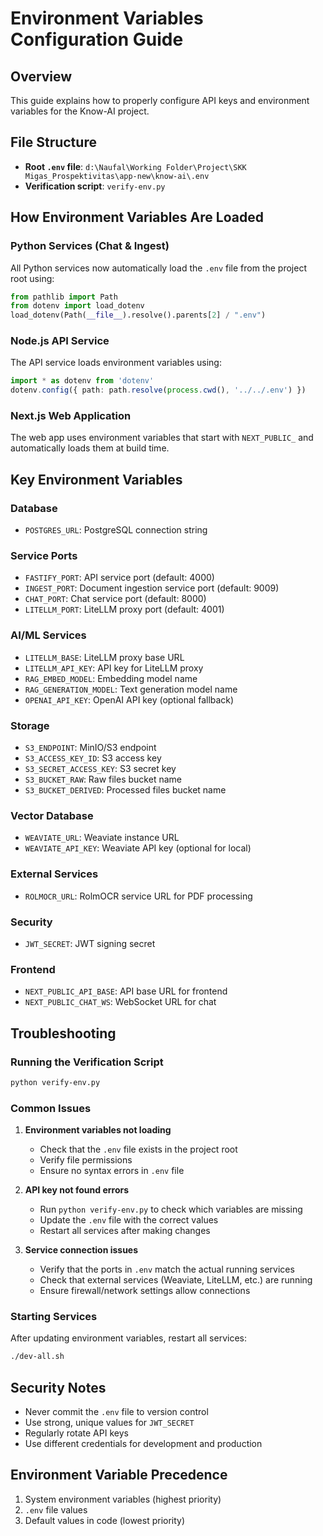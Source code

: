 # Environment Variables Configuration Guide

## Overview
This guide explains how to properly configure API keys and environment variables for the Know-AI project.

## File Structure
- **Root `.env` file**: `d:\Naufal\Working Folder\Project\SKK Migas_Prospektivitas\app-new\know-ai\.env`
- **Verification script**: `verify-env.py`

## How Environment Variables Are Loaded

### Python Services (Chat & Ingest)
All Python services now automatically load the `.env` file from the project root using:
```python
from pathlib import Path
from dotenv import load_dotenv
load_dotenv(Path(__file__).resolve().parents[2] / ".env")
```

### Node.js API Service
The API service loads environment variables using:
```typescript
import * as dotenv from 'dotenv'
dotenv.config({ path: path.resolve(process.cwd(), '../../.env') })
```

### Next.js Web Application
The web app uses environment variables that start with `NEXT_PUBLIC_` and automatically loads them at build time.

## Key Environment Variables

### Database
- `POSTGRES_URL`: PostgreSQL connection string

### Service Ports
- `FASTIFY_PORT`: API service port (default: 4000)
- `INGEST_PORT`: Document ingestion service port (default: 9009)
- `CHAT_PORT`: Chat service port (default: 8000)
- `LITELLM_PORT`: LiteLLM proxy port (default: 4001)

### AI/ML Services
- `LITELLM_BASE`: LiteLLM proxy base URL
- `LITELLM_API_KEY`: API key for LiteLLM proxy
- `RAG_EMBED_MODEL`: Embedding model name
- `RAG_GENERATION_MODEL`: Text generation model name
- `OPENAI_API_KEY`: OpenAI API key (optional fallback)

### Storage
- `S3_ENDPOINT`: MinIO/S3 endpoint
- `S3_ACCESS_KEY_ID`: S3 access key
- `S3_SECRET_ACCESS_KEY`: S3 secret key
- `S3_BUCKET_RAW`: Raw files bucket name
- `S3_BUCKET_DERIVED`: Processed files bucket name

### Vector Database
- `WEAVIATE_URL`: Weaviate instance URL
- `WEAVIATE_API_KEY`: Weaviate API key (optional for local)

### External Services
- `ROLMOCR_URL`: RolmOCR service URL for PDF processing

### Security
- `JWT_SECRET`: JWT signing secret

### Frontend
- `NEXT_PUBLIC_API_BASE`: API base URL for frontend
- `NEXT_PUBLIC_CHAT_WS`: WebSocket URL for chat

## Troubleshooting

### Running the Verification Script
```bash
python verify-env.py
```

### Common Issues

1. **Environment variables not loading**
   - Check that the `.env` file exists in the project root
   - Verify file permissions
   - Ensure no syntax errors in `.env` file

2. **API key not found errors**
   - Run `python verify-env.py` to check which variables are missing
   - Update the `.env` file with the correct values
   - Restart all services after making changes

3. **Service connection issues**
   - Verify that the ports in `.env` match the actual running services
   - Check that external services (Weaviate, LiteLLM, etc.) are running
   - Ensure firewall/network settings allow connections

### Starting Services
After updating environment variables, restart all services:
```bash
./dev-all.sh
```

## Security Notes
- Never commit the `.env` file to version control
- Use strong, unique values for `JWT_SECRET`
- Regularly rotate API keys
- Use different credentials for development and production

## Environment Variable Precedence
1. System environment variables (highest priority)
2. `.env` file values
3. Default values in code (lowest priority)